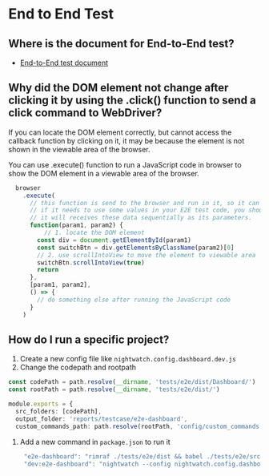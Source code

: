 # End to End Test

## Where is the document for End-to-End test?

* [End-to-End test document](https://teams.microsoft.com/_#/docx/viewer/teams/https%3A~2F~2Fa10networks.sharepoint.com~2Fsites~2FGUIFuture~2FShared%20Documents~2FGeneral~2Fauto-test~2Fe2etest_handbook.docx?threadId=19%3Ae81ccb01ec2e48f9b6f4fd21da53fad6%40thread.skype&baseUrl=https%3A~2F~2Fa10networks.sharepoint.com~2Fsites~2FGUIFuture&fileId=CC8F2496-CCCB-4CCF-AA05-CCFE5F8922F7&ctx=files&viewerAction=view)​

## Why did the DOM element not change after clicking it by using the .click\(\) function to send a click command to WebDriver?

If you can locate the DOM element correctly, but cannot access the callback function by clicking on it, it may be because the element is not shown in the viewable area of the browser.

You can use .execute\(\) function to run a JavaScript code in browser to show the DOM element in a viewable area of the browser.

```typescript
  browser
    .execute(
      // this function is send to the browser and run in it, so it can not get any variable in you E2E test code.
      // if it needs to use some values in your E2E test code, you should push them in a Array as the second param.
      // it will receives these data sequentially as its parameters.
      function(param1, param2) {
          // 1. locate the DOM element
        const div = document.getElementById(param1)
        const switchBtn = div.getElementsByClassName(param2)[0]
        // 2. use scrollIntoView to move the element to viewable area
        switchBtn.scrollIntoView(true)
        return
      },
      [param1, param2],
      () => {
        // do something else after running the JavaScript code
      }
    )
```

## How do I run a specific project?

1. Create a new config file like `nightwatch.config.dashboard.dev.js`
2. Change the codepath and rootpath

```typescript
const codePath = path.resolve(__dirname, 'tests/e2e/dist/Dashboard/')
const rootPath = path.resolve(__dirname, 'tests/e2e/dist/')

module.exports = {
  src_folders: [codePath],
  output_folder: 'reports/testcase/e2e-dashboard',
  custom_commands_path: path.resolve(rootPath, 'config/custom_commands'),
```

1. Add a new command in `package.json` to run it

   ```typescript
    "e2e-dashboard": "rimraf ./tests/e2e/dist && babel ./tests/e2e/src --out-dir ./tests/e2e/dist && npm run dev:e2e-dashboard",
    "dev:e2e-dashboard": "nightwatch --config nightwatch.config.dashboard.dev.js",
   ```

